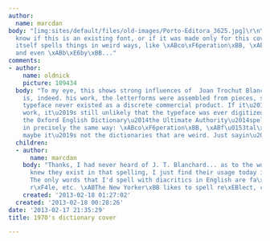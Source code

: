 ```yaml
---
author:
  name: marcdan
body: "[img:sites/default/files/old-images/Porto-Editora_3625.jpg]\r\n\r\nI don't
  know if this is an existing font, or if it was made only for this cover. The dictionary
  itself spells things in weird ways, like \xABco\xF6peration\xBB, \xABf\u0153tal\xBB
  and even \xABb\xE6by\xBB..."
comments:
- author:
    name: oldnick
    picture: 109434
  body: "To my eye, this shows strong influences of  Joan Trochut Blanchard. If it
    is, indeed. his work, the letterforms were assembled from pieces, so this particular
    typeface never existed as a discrete commercial product. If it\u2019s not his
    work, it\u2019s still unlikely that the typeface was ever digitized.\r\n\r\nBTW,
    the Oxford English Dictionary\u2014the Ultimate Authority\u2014spells these words
    in precisely the same way: \xABco\xF6peration\xBB, \xABf\u0153tal\xBB\u2014so,
    maybe it\u2019s not the dictionaries that are weird. Just sayin\u2019\u2026"
  children:
  - author:
      name: marcdan
    body: "Thanks, I had never heard of J. T. Blanchard... as to the words, I actually
      knew they exist in that spelling, I just find their usage today inadequate.
      The only words that I'd spell with diacritics in English are fa\xE7ade, na\xEFve,
      r\xF4le, etc. \xABThe New Yorker\xBB likes to spell re\xEBlect, co\xF6perate..."
    created: '2013-02-18 01:27:02'
  created: '2013-02-18 00:28:26'
date: '2013-02-17 21:35:29'
title: 1970's dictionary cover

---
```

